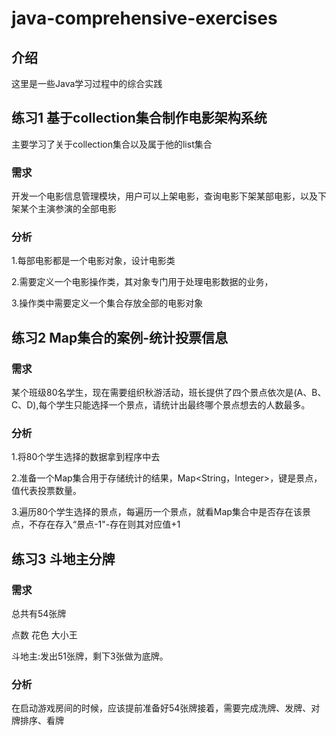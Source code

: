 # java-comprehensive-exercises
## 介绍
这里是一些Java学习过程中的综合实践
## 练习1 基于collection集合制作电影架构系统
主要学习了关于collection集合以及属于他的list集合
### 需求
开发一个电影信息管理模块，用户可以上架电影，查询电影下架某部电影，以及下架某个主演参演的全部电影
### 分析
1.每部电影都是一个电影对象，设计电影类  

2.需要定义一个电影操作类，其对象专门用于处理电影数据的业务，  

3.操作类中需要定义一个集合存放全部的电影对象  

## 练习2 Map集合的案例-统计投票信息
### 需求
某个班级80名学生，现在需要组织秋游活动，班长提供了四个景点依次是(A、B、C、D),每个学生只能选择一个景点，请统计出最终哪个景点想去的人数最多。
### 分析
1.将80个学生选择的数据拿到程序中去  

2.准备一个Map集合用于存储统计的结果，Map<String，Integer>，键是景点，值代表投票数量。  

3.遍历80个学生选择的景点，每遍历一个景点，就看Map集合中是否存在该景点，不存在存入“景点-1"-存在则其对应值+1 
## 练习3 斗地主分牌
### 需求
总共有54张牌  

点数 花色 大小王  

斗地主:发出51张牌，剩下3张做为底牌。
### 分析
在启动游戏房间的时候，应该提前准备好54张牌接着，需要完成洗牌、发牌、对牌排序、看牌
